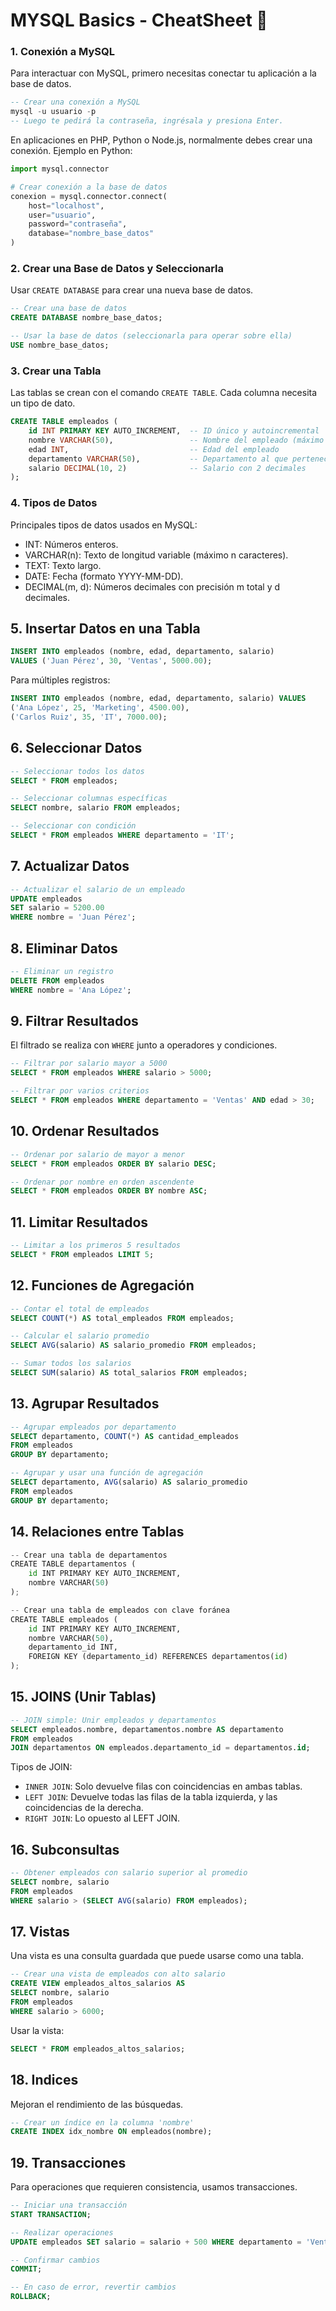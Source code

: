 # MYSQL Basics - CheatSheet 💾

### 1. Conexión a MySQL
Para interactuar con MySQL, primero necesitas conectar tu aplicación a la base de datos.

```sql
-- Crear una conexión a MySQL
mysql -u usuario -p
-- Luego te pedirá la contraseña, ingrésala y presiona Enter.
```

En aplicaciones en PHP, Python o Node.js, normalmente debes crear una conexión. Ejemplo en Python:

```python
import mysql.connector

# Crear conexión a la base de datos
conexion = mysql.connector.connect(
    host="localhost",
    user="usuario",
    password="contraseña",
    database="nombre_base_datos"
)
```

### 2. Crear una Base de Datos y Seleccionarla
Usar `CREATE DATABASE` para crear una nueva base de datos.

```sql
-- Crear una base de datos
CREATE DATABASE nombre_base_datos;

-- Usar la base de datos (seleccionarla para operar sobre ella)
USE nombre_base_datos;
```

### 3. Crear una Tabla
Las tablas se crean con el comando `CREATE TABLE`. Cada columna necesita un tipo de dato.

```sql
CREATE TABLE empleados (
    id INT PRIMARY KEY AUTO_INCREMENT,  -- ID único y autoincremental
    nombre VARCHAR(50),                 -- Nombre del empleado (máximo 50 caracteres)
    edad INT,                           -- Edad del empleado
    departamento VARCHAR(50),           -- Departamento al que pertenece el empleado
    salario DECIMAL(10, 2)              -- Salario con 2 decimales
);
```

### 4. Tipos de Datos
Principales tipos de datos usados en MySQL:

* INT: Números enteros.
* VARCHAR(n): Texto de longitud variable (máximo n caracteres).
* TEXT: Texto largo.
* DATE: Fecha (formato YYYY-MM-DD).
* DECIMAL(m, d): Números decimales con precisión m total y d decimales.

## 5. Insertar Datos en una Tabla
```sql
INSERT INTO empleados (nombre, edad, departamento, salario)
VALUES ('Juan Pérez', 30, 'Ventas', 5000.00);
```

Para múltiples registros:
```sql
INSERT INTO empleados (nombre, edad, departamento, salario) VALUES
('Ana López', 25, 'Marketing', 4500.00),
('Carlos Ruiz', 35, 'IT', 7000.00);
```


## 6. Seleccionar Datos
```sql
-- Seleccionar todos los datos
SELECT * FROM empleados;

-- Seleccionar columnas específicas
SELECT nombre, salario FROM empleados;

-- Seleccionar con condición
SELECT * FROM empleados WHERE departamento = 'IT';
```

## 7. Actualizar Datos
```sql
-- Actualizar el salario de un empleado
UPDATE empleados
SET salario = 5200.00
WHERE nombre = 'Juan Pérez';
```

## 8. Eliminar Datos
```sql
-- Eliminar un registro
DELETE FROM empleados
WHERE nombre = 'Ana López';
```

## 9. Filtrar Resultados
El filtrado se realiza con `WHERE` junto a operadores y condiciones.

```sql
-- Filtrar por salario mayor a 5000
SELECT * FROM empleados WHERE salario > 5000;

-- Filtrar por varios criterios
SELECT * FROM empleados WHERE departamento = 'Ventas' AND edad > 30;
```

## 10. Ordenar Resultados
```sql
-- Ordenar por salario de mayor a menor
SELECT * FROM empleados ORDER BY salario DESC;

-- Ordenar por nombre en orden ascendente
SELECT * FROM empleados ORDER BY nombre ASC;
```

## 11. Limitar Resultados
```sql
-- Limitar a los primeros 5 resultados
SELECT * FROM empleados LIMIT 5;
```

## 12. Funciones de Agregación
```sql
-- Contar el total de empleados
SELECT COUNT(*) AS total_empleados FROM empleados;

-- Calcular el salario promedio
SELECT AVG(salario) AS salario_promedio FROM empleados;

-- Sumar todos los salarios
SELECT SUM(salario) AS total_salarios FROM empleados;
```

## 13. Agrupar Resultados
```sql
-- Agrupar empleados por departamento
SELECT departamento, COUNT(*) AS cantidad_empleados
FROM empleados
GROUP BY departamento;

-- Agrupar y usar una función de agregación
SELECT departamento, AVG(salario) AS salario_promedio
FROM empleados
GROUP BY departamento;
```

## 14. Relaciones entre Tablas
```python
-- Crear una tabla de departamentos
CREATE TABLE departamentos (
    id INT PRIMARY KEY AUTO_INCREMENT,
    nombre VARCHAR(50)
);

-- Crear una tabla de empleados con clave foránea
CREATE TABLE empleados (
    id INT PRIMARY KEY AUTO_INCREMENT,
    nombre VARCHAR(50),
    departamento_id INT,
    FOREIGN KEY (departamento_id) REFERENCES departamentos(id)
);
```

## 15. JOINS (Unir Tablas)
```sql
-- JOIN simple: Unir empleados y departamentos
SELECT empleados.nombre, departamentos.nombre AS departamento
FROM empleados
JOIN departamentos ON empleados.departamento_id = departamentos.id;
```

Tipos de JOIN:

* `INNER JOIN`: Solo devuelve filas con coincidencias en ambas tablas.
* `LEFT JOIN`: Devuelve todas las filas de la tabla izquierda, y las coincidencias de la derecha.
* `RIGHT JOIN`: Lo opuesto al LEFT JOIN.

## 16. Subconsultas
```sql
-- Obtener empleados con salario superior al promedio
SELECT nombre, salario
FROM empleados
WHERE salario > (SELECT AVG(salario) FROM empleados);
```

## 17. Vistas
Una vista es una consulta guardada que puede usarse como una tabla.
```sql
-- Crear una vista de empleados con alto salario
CREATE VIEW empleados_altos_salarios AS
SELECT nombre, salario
FROM empleados
WHERE salario > 6000;
```

Usar la vista:
```sql
SELECT * FROM empleados_altos_salarios;
```

## 18. Indices
Mejoran el rendimiento de las búsquedas.

```sql
-- Crear un índice en la columna 'nombre'
CREATE INDEX idx_nombre ON empleados(nombre);
```

## 19. Transacciones
Para operaciones que requieren consistencia, usamos transacciones.
```sql
-- Iniciar una transacción
START TRANSACTION;

-- Realizar operaciones
UPDATE empleados SET salario = salario + 500 WHERE departamento = 'Ventas';

-- Confirmar cambios
COMMIT;

-- En caso de error, revertir cambios
ROLLBACK;
```
